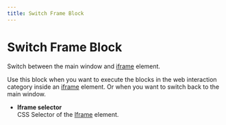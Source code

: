 ```yaml
---
title: Switch Frame Block
---
```


# Switch Frame Block

Switch between the main window and [iframe](https://developer.mozilla.org/en-US/docs/Web/HTML/Element/iframe) element.

Use this block when you want to execute the blocks in the web interaction category inside an [iframe](https://developer.mozilla.org/en-US/docs/Web/HTML/Element/iframe) element. Or when you want to switch back to the main window.

- **Iframe selector** <br>
	CSS Selector of the [Iframe](https://developer.mozilla.org/en-US/docs/Web/HTML/Element/iframe) element.

<!--@include: ../parts/blocks-interaction-note.md-->
